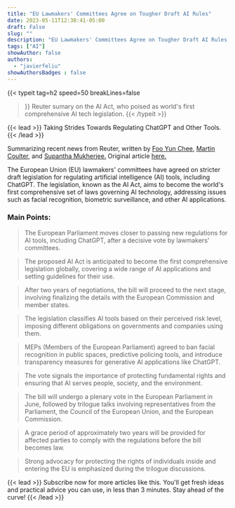 ```yaml
---
title: "EU Lawmakers' Committees Agree on Tougher Draft AI Rules"
date: 2023-05-11T12:38:41-05:00
draft: False
slug: ""
description: "EU Lawmakers' Committees Agree on Tougher Draft AI Rules, Taking Strides Towards Regulating ChatGPT and Other Tools"
tags: ["AI"]
showAuthor: false
authors:
  - "javierfeliu"
showAuthorsBadges : false  
---
```

 {{< typeit 
  tag=h2
  speed=50
  breakLines=false
>}}
Reuter sumary on the AI Act, who poised as world's first comprehensive AI tech legislation.
{{< /typeit >}}

{{< lead >}}
Taking Strides Towards Regulating ChatGPT and Other Tools.
{{< /lead >}}


Summarizing recent news from Reuter, written by  [Foo Yun Chee](https://www.reuters.com/authors/foo-yun-chee/), [Martin Coulter](https://www.reuters.com/authors/martin-coulter/), and [Supantha Mukherjee.](https://www.reuters.com/authors/supantha-mukherjee/)
Original article [here.](https://www.reuters.com/technology/eu-lawmakers-committees-agree-tougher-draft-ai-rules-2023-05-11/)

The European Union (EU) lawmakers' committees have agreed on stricter draft legislation for regulating artificial intelligence (AI) tools, including ChatGPT. The legislation, known as the AI Act, aims to become the world's first comprehensive set of laws governing AI technology, addressing issues such as facial recognition, biometric surveillance, and other AI applications.

### Main Points:

>The European Parliament moves closer to passing new regulations for AI tools, including ChatGPT, after a decisive vote by lawmakers' committees.

>The proposed AI Act is anticipated to become the first comprehensive legislation globally, covering a wide range of AI applications and setting guidelines for their use.

>After two years of negotiations, the bill will proceed to the next stage, involving finalizing the details with the European Commission and member states.

>The legislation classifies AI tools based on their perceived risk level, imposing different obligations on governments and companies using them.

>MEPs (Members of the European Parliament) agreed to ban facial recognition in public spaces, predictive policing tools, and introduce transparency measures for generative AI applications like ChatGPT.

>The vote signals the importance of protecting fundamental rights and ensuring that AI serves people, society, and the environment.

>The bill will undergo a plenary vote in the European Parliament in June, followed by trilogue talks involving representatives from the Parliament, the Council of the European Union, and the European Commission.

>A grace period of approximately two years will be provided for affected parties to comply with the regulations before the bill becomes law.

>Strong advocacy for protecting the rights of individuals inside and entering the EU is emphasized during the trilogue discussions.


{{< lead >}}
Subscribe now for more articles like this. You'll get fresh ideas and practical advice you can use, in less than 3 minutes. Stay ahead of the curve!
{{< /lead >}}
<script async data-uid="99db4e9842" src="https://javier-feliu.ck.page/99db4e9842/index.js"></script>

